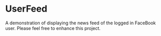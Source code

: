 UserFeed
========

A demonstration of displaying the news feed of the logged in FaceBook user. Please feel free to enhance this project.
